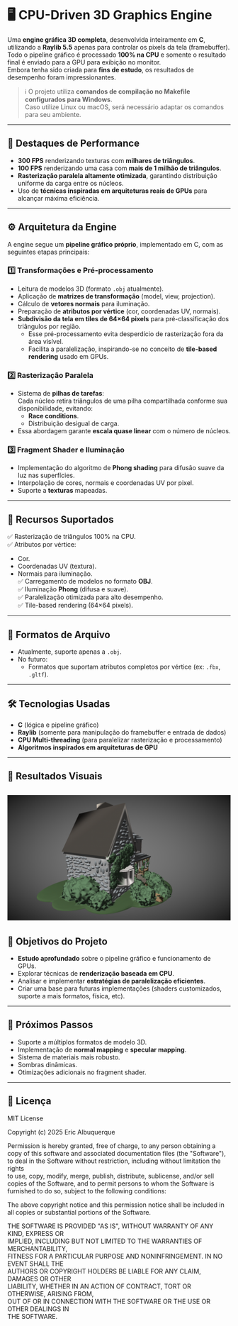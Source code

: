 # 🖥️ CPU-Driven 3D Graphics Engine

Uma **engine gráfica 3D completa**, desenvolvida inteiramente em **C**, utilizando a **Raylib 5.5** apenas para controlar os pixels da tela (framebuffer).  
Todo o pipeline gráfico é processado **100% na CPU** e somente o resultado final é enviado para a GPU para exibição no monitor.  
Embora tenha sido criada para **fins de estudo**, os resultados de desempenho foram impressionantes.

> ℹ️ O projeto utiliza **comandos de compilação no Makefile configurados para Windows**.  
> Caso utilize Linux ou macOS, será necessário adaptar os comandos para seu ambiente.

---

## 🚀 Destaques de Performance

- **300 FPS** renderizando texturas com **milhares de triângulos**.
- **100 FPS** renderizando uma casa com **mais de 1 milhão de triângulos**.
- **Rasterização paralela altamente otimizada**, garantindo distribuição uniforme da carga entre os núcleos.
- Uso de **técnicas inspiradas em arquiteturas reais de GPUs** para alcançar máxima eficiência.

---

## ⚙️ Arquitetura da Engine

A engine segue um **pipeline gráfico próprio**, implementado em C, com as seguintes etapas principais:

### 1️⃣ Transformações e Pré-processamento
- Leitura de modelos 3D (formato `.obj` atualmente).
- Aplicação de **matrizes de transformação** (model, view, projection).
- Cálculo de **vetores normais** para iluminação.
- Preparação de **atributos por vértice** (cor, coordenadas UV, normais).
- **Subdivisão da tela em tiles de 64×64 pixels** para pré-classificação dos triângulos por região.
    - Esse pré-processamento evita desperdício de rasterização fora da área visível.
    - Facilita a paralelização, inspirando-se no conceito de **tile-based rendering** usado em GPUs.

### 2️⃣ Rasterização Paralela
- Sistema de **pilhas de tarefas**:  
  Cada núcleo retira triângulos de uma pilha compartilhada conforme sua disponibilidade, evitando:
  - **Race conditions**.
  - Distribuição desigual de carga.
- Essa abordagem garante **escala quase linear** com o número de núcleos.

### 3️⃣ Fragment Shader e Iluminação
- Implementação do algoritmo de **Phong shading** para difusão suave da luz nas superfícies.
- Interpolação de cores, normais e coordenadas UV por pixel.
- Suporte a **texturas** mapeadas.

---

## 🎯 Recursos Suportados

✅ Rasterização de triângulos 100% na CPU.  
✅ Atributos por vértice:
- Cor.
- Coordenadas UV (textura).
- Normais para iluminação.  
✅ Carregamento de modelos no formato **OBJ**.  
✅ Iluminação **Phong** (difusa e suave).  
✅ Paralelização otimizada para alto desempenho.  
✅ Tile-based rendering (64×64 pixels).  

---

## 📂 Formatos de Arquivo
- Atualmente, suporte apenas a `.obj`.  
- No futuro:  
  - Formatos que suportam atributos completos por vértice (ex: `.fbx`, `.gltf`).

---

## 🛠️ Tecnologias Usadas
- **C** (lógica e pipeline gráfico)
- **Raylib** (somente para manipulação do framebuffer e entrada de dados)
- **CPU Multi-threading** (para paralelizar rasterização e processamento)
- **Algoritmos inspirados em arquiteturas de GPU**

---

## 📸 Resultados Visuais
![Modelo 3D de uma casa do tinkerCad renderizado](images/casa.png)
---

## 📜 Objetivos do Projeto
- **Estudo aprofundado** sobre o pipeline gráfico e funcionamento de GPUs.
- Explorar técnicas de **renderização baseada em CPU**.
- Analisar e implementar **estratégias de paralelização eficientes**.
- Criar uma base para futuras implementações (shaders customizados, suporte a mais formatos, física, etc).

---

## 📅 Próximos Passos
- Suporte a múltiplos formatos de modelo 3D.
- Implementação de **normal mapping** e **specular mapping**.
- Sistema de materiais mais robusto.
- Sombras dinâmicas.
- Otimizações adicionais no fragment shader.

---

## 📄 Licença

MIT License

Copyright (c) 2025 Eric Albuquerque

Permission is hereby granted, free of charge, to any person obtaining a copy
of this software and associated documentation files (the "Software"), to deal
in the Software without restriction, including without limitation the rights  
to use, copy, modify, merge, publish, distribute, sublicense, and/or sell  
copies of the Software, and to permit persons to whom the Software is  
furnished to do so, subject to the following conditions:

The above copyright notice and this permission notice shall be included in  
all copies or substantial portions of the Software.

THE SOFTWARE IS PROVIDED "AS IS", WITHOUT WARRANTY OF ANY KIND, EXPRESS OR  
IMPLIED, INCLUDING BUT NOT LIMITED TO THE WARRANTIES OF MERCHANTABILITY,  
FITNESS FOR A PARTICULAR PURPOSE AND NONINFRINGEMENT. IN NO EVENT SHALL THE  
AUTHORS OR COPYRIGHT HOLDERS BE LIABLE FOR ANY CLAIM, DAMAGES OR OTHER  
LIABILITY, WHETHER IN AN ACTION OF CONTRACT, TORT OR OTHERWISE, ARISING FROM,  
OUT OF OR IN CONNECTION WITH THE SOFTWARE OR THE USE OR OTHER DEALINGS IN  
THE SOFTWARE.
